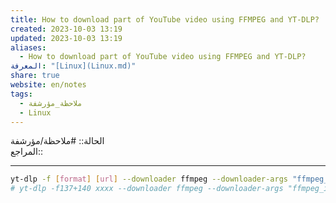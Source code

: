 ```yaml
---  
title: How to download part of YouTube video using FFMPEG and YT-DLP?  
created: 2023-10-03 13:19  
updated: 2023-10-03 13:19  
aliases:  
  - How to download part of YouTube video using FFMPEG and YT-DLP?  
المعرفة: "[Linux](Linux.md)"  
share: true  
website: en/notes  
tags:  
  - ملاحظة_مؤرشفة  
  - Linux  
---  
```

  
  
  
الحالة:: #ملاحظة/مؤرشفة  
المراجع::   
  
---  
  
```bash  
yt-dlp -f [format] [url] --downloader ffmpeg --downloader-args "ffmpeg_i:-ss [seconds from] -to [seconds to]"  
# yt-dlp -f137+140 xxxx --downloader ffmpeg --downloader-args "ffmpeg_i:-ss 7783 -to 7851"  
```  
